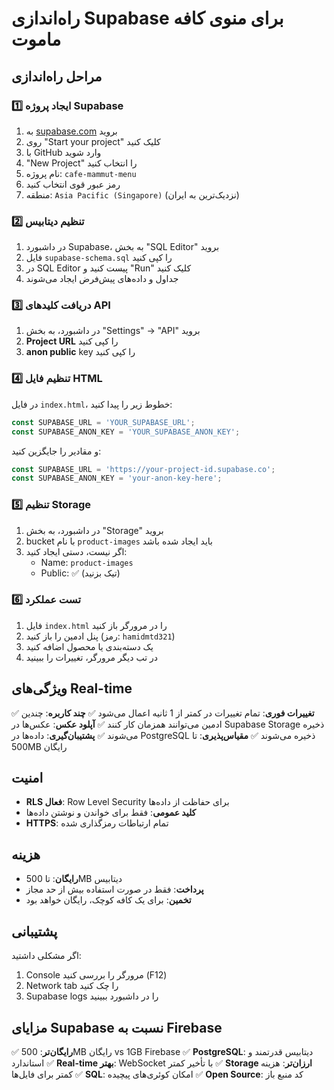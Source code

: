 # راه‌اندازی Supabase برای منوی کافه ماموت

## مراحل راه‌اندازی

### 1️⃣ ایجاد پروژه Supabase

1. به [supabase.com](https://supabase.com) بروید
2. روی "Start your project" کلیک کنید
3. با GitHub وارد شوید
4. "New Project" را انتخاب کنید
5. نام پروژه: `cafe-mammut-menu`
6. رمز عبور قوی انتخاب کنید
7. منطقه: `Asia Pacific (Singapore)` (نزدیک‌ترین به ایران)

### 2️⃣ تنظیم دیتابیس

1. در داشبورد Supabase، به بخش "SQL Editor" بروید
2. فایل `supabase-schema.sql` را کپی کنید
3. در SQL Editor پیست کنید و "Run" کلیک کنید
4. جداول و داده‌های پیش‌فرض ایجاد می‌شوند

### 3️⃣ دریافت کلیدهای API

1. در داشبورد، به بخش "Settings" → "API" بروید
2. **Project URL** را کپی کنید
3. **anon public** key را کپی کنید

### 4️⃣ تنظیم فایل HTML

در فایل `index.html`، خطوط زیر را پیدا کنید:

```javascript
const SUPABASE_URL = 'YOUR_SUPABASE_URL';
const SUPABASE_ANON_KEY = 'YOUR_SUPABASE_ANON_KEY';
```

و مقادیر را جایگزین کنید:

```javascript
const SUPABASE_URL = 'https://your-project-id.supabase.co';
const SUPABASE_ANON_KEY = 'your-anon-key-here';
```

### 5️⃣ تنظیم Storage

1. در داشبورد، به بخش "Storage" بروید
2. bucket با نام `product-images` باید ایجاد شده باشد
3. اگر نیست، دستی ایجاد کنید:
   - Name: `product-images`
   - Public: ✅ (تیک بزنید)

### 6️⃣ تست عملکرد

1. فایل `index.html` را در مرورگر باز کنید
2. پنل ادمین را باز کنید (رمز: `hamidmtd321`)
3. یک دسته‌بندی یا محصول اضافه کنید
4. در تب دیگر مرورگر، تغییرات را ببینید

## ویژگی‌های Real-time

✅ **تغییرات فوری**: تمام تغییرات در کمتر از 1 ثانیه اعمال می‌شود
✅ **چند کاربره**: چندین ادمین می‌توانند همزمان کار کنند
✅ **آپلود عکس**: عکس‌ها در Supabase Storage ذخیره می‌شوند
✅ **پشتیبان‌گیری**: داده‌ها در PostgreSQL ذخیره می‌شوند
✅ **مقیاس‌پذیری**: تا 500MB رایگان

## امنیت

- **RLS فعال**: Row Level Security برای حفاظت از داده‌ها
- **کلید عمومی**: فقط برای خواندن و نوشتن داده‌ها
- **HTTPS**: تمام ارتباطات رمزگذاری شده

## هزینه

- **رایگان**: تا 500MB دیتابیس
- **پرداخت**: فقط در صورت استفاده بیش از حد مجاز
- **تخمین**: برای یک کافه کوچک، رایگان خواهد بود

## پشتیبانی

اگر مشکلی داشتید:
1. Console مرورگر را بررسی کنید (F12)
2. Network tab را چک کنید
3. Supabase logs را در داشبورد ببینید

## مزایای Supabase نسبت به Firebase

✅ **رایگان‌تر**: 500MB رایگان vs 1GB Firebase
✅ **PostgreSQL**: دیتابیس قدرتمند و استاندارد
✅ **Real-time بهتر**: WebSocket با تأخیر کمتر
✅ **Storage ارزان‌تر**: هزینه کمتر برای فایل‌ها
✅ **SQL**: امکان کوئری‌های پیچیده
✅ **Open Source**: کد منبع باز
